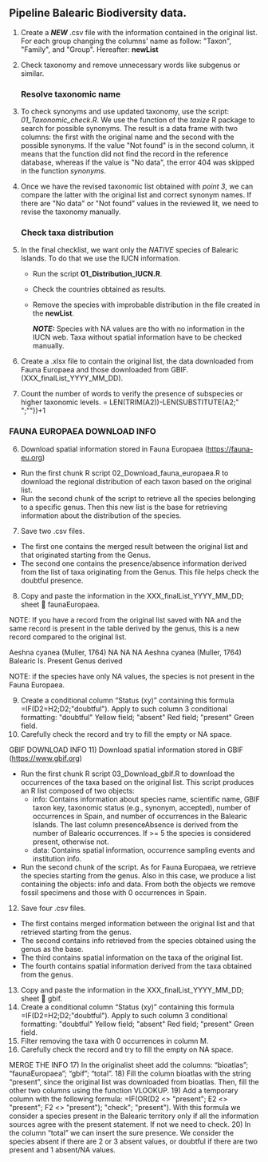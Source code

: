 ## Pipeline Balearic Biodiversity data.

1. Create a ***NEW*** .csv file with the information contained in the original list. For each group changing the columns' name as follow: "Taxon", "Family", and "Group". Hereafter: **newList**

2. Check taxonomy and remove unnecessary words like subgenus or similar.

   
   ### Resolve taxonomic name

3. To check synonyms and use updated taxonomy, use the script: *01_Taxonomic_check.R*.
We use the function of the *taxize* R package to search for possible synonyms. The result is a data frame with two columns: the first with the original name and the second with the possible synonyms. If the value "Not found" is in the second column, it means that the function did not find the record in the reference database, whereas if the value is "No data", the error 404 was skipped in the function *synonyms*.

4. Once we have the revised taxonomic list obtained with *point 3*, we can compare the latter with the original list and correct synonym names. 
If there are "No data" or "Not found" values in the reviewed lit, we need to revise the taxonomy manually.
   

   ### Check taxa distribution

3. In the final checklist, we want only the *NATIVE* species of Balearic Islands. To do that we use the IUCN information.

   - Run the script **01_Distribution_IUCN.R**.

   - Check the countries obtained as results.

   - Remove the species with improbable distribution in the file created in the **newList**.

     ***NOTE:*** Species with NA values are tho with no information in the IUCN web. Taxa without spatial information have to be checked manually.


4. Create a .xlsx file to contain the original list, the data downloaded from Fauna Europaea and those downloaded from GBIF. (XXX_finalList_YYYY_MM_DD).

1. Count the number of words to verify the presence of subspecies or higher taxonomic levels. = LEN(TRIM(A2))-LEN(SUBSTITUTE(A2;" ";""))+1

   

### 	FAUNA EUROPAEA DOWNLOAD INFO

6)	Download spatial information stored in Fauna Europaea (https://fauna-eu.org)
-	Run the first chunk R script 02_Download_fauna_europaea.R to download the regional distribution of each taxon based on the original list.
-	Run the second chunk of the script to retrieve all the species belonging to a specific genus. Then this new list is the base for retrieving information about the distribution of the species.
7)	Save two .csv files. 
-	The first one contains the merged result between the original list and that originated starting from the Genus.
-	The second one contains the presence/absence information derived from the list of taxa originating from the Genus. This file helps check the doubtful presence.
8)	Copy and paste the information in the XXX_finalList_YYYY_MM_DD; sheet  faunaEuropaea.

NOTE: If you have a record from the original list saved with NA and the same record is present in the table derived by the genus, this is a new record compared to the original list.

Aeshna cyanea (Muller, 1764)	NA	NA	NA
Aeshna cyanea (Muller, 1764)	Balearic Is.	Present	Genus derived

NOTE: if the species have only NA values, the species is not present in the Fauna Europaea.

9)	Create a conditional column “Status (xy)” containing this formula =IF(D2=H2;D2;"doubtful"). 
Apply to such column 3 conditional formatting: 
"doubtful" Yellow field;
"absent" Red field;
"present" Green field.
10)	Carefully check the record and try to fill the empty or NA space.

GBIF DOWNLOAD INFO
11)	Download spatial information stored in GBIF (https://www.gbif.org)
-	Run the first chunk R script 03_Download_gbif.R to download the occurrences of the taxa based on the original list. 
	This script produces an R list composed of two objects:
	- info: Contains information about species name, scientific name, GBIF taxon key, taxonomic status (e.g., synonym, accepted), number of occurrences in Spain, and number of occurrences in the Balearic Islands. The last column presenceAbsence is derived from the number of Balearic occurrences. If >= 5 the species is considered present, otherwise not.
	- data: Contains spatial information, occurrence sampling events and institution info.
- Run the second chunk of the script. As for Fauna Europaea, we retrieve the species starting from the genus. Also in this case, we produce a list containing the objects: info and data.
From both the objects we remove fossil specimens and those with 0 occurrences in Spain.
12)	Save four .csv files.
-	The first contains merged information between the original list and that retrieved starting from the genus.
-	The second contains info retrieved from the species obtained using the genus as the base.
-	The third contains spatial information on the taxa of the original list.
-	The fourth contains spatial information derived from the taxa obtained from the genus.
13)	 Copy and paste the information in the XXX_finalList_YYYY_MM_DD; sheet  gbif.
14)	Create a conditional column “Status (xy)” containing this formula =IF(D2=H2;D2;"doubtful"). 
Apply to such column 3 conditional formatting: 
"doubtful" Yellow field;
"absent" Red field;
"present" Green field.
15)	 Filter removing the taxa with 0 occurrences in column M.
16)	Carefully check the record and try to fill the empty on NA space.

MERGE THE INFO
17)	 In the originalist sheet add the columns: “bioatlas”; “faunaEuropaea”; “gbif”; “total”. 
18)	 Fill the column bioatlas with the string “present”, since the original list was downloaded from bioatlas. Then, fill the other two columns using the function VLOOKUP.
19)	Add a temporary column with the following formula: 
=IF(OR(D2 <> "present"; E2 <> "present"; F2 <> "present"); "check"; "present").
With this formula we consider a species present in the Balearic territory only if all the information sources agree with the present statement. If not we need to check. 
20)	In the column “total” we can insert the sure presence. We consider the species absent if there are 2 or 3 absent values, or doubtful if there are two present and 1 absent/NA values.

